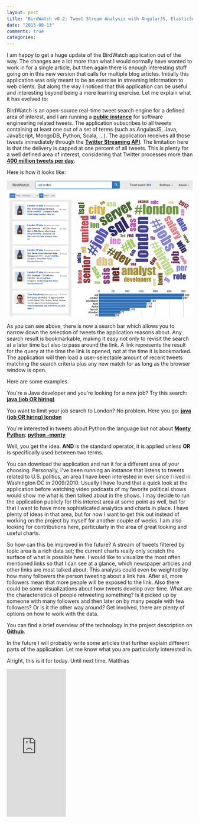 ```yaml
---
layout: post
title: "BirdWatch v0.2: Tweet Stream Analysis with AngularJS, ElasticSearch and Play Framework"
date: "2013-08-13"
comments: true
categories: 
---
```

I am happy to get a huge update of the BirdWatch application out of the way. The changes are a lot more than what I would normally have wanted to work in for a single article, but then again there is enough interesting stuff going on in this new version that calls for multiple blog articles. Initially this application was only meant to be an exercise in streaming information to web clients. But along the way I noticed that this application can be useful and interesting beyond being a mere learning exercise. Let me explain what it has evolved to:

BirdWatch is an open-source real-time tweet search engine for a defined area of interest, and  I am running a <a target="_blank" href="http://birdwatch.matthiasnehlsen.com"><strong>public instance</strong></a> for software engineering related tweets. The application subscribes to all tweets containing at least one out of a set of terms (such as AngularJS, Java, JavaScript, MongoDB, Python, Scala, …). The application receives all those tweets immediately through the **[Twitter Streaming API](https://dev.twitter.com/docs/streaming-apis)**. The limitation here is that the delivery is capped at one percent of all tweets. This is plenty for a well defined area of interest, considering that Twitter processes more than **[400 million tweets per day](http://articles.washingtonpost.com/2013-03-21/business/37889387_1_tweets-jack-dorsey-twitter)**.

Here is how it looks like:

![](../images/130812-screenshot.png)

As you can see above, there is now a search bar which allows you to narrow down the selection of tweets the application reasons about. Any search result is bookmarkable, making it easy not only to revisit the search at a later time but also to pass around the link. A link represents the result for the query at the time the link is opened, not at the time it is bookmarked. The application will then load a user-selectable amount of recent tweets matching the search criteria plus any new match for as long as the browser window is open.

Here are some examples. 

You're a Java developer and you're looking for a new job? Try this search: <a target="_blank" href="http://birdwatch.matthiasnehlsen.com/#/(job%20OR%20hiring)%20java"><strong>java (job OR hiring)</strong></a>

You want to limit your job search to London? No problem. Here you go: <a target="_blank" href="http://birdwatch.matthiasnehlsen.com/#/(job%20OR%20hiring)%20java"><strong>java (job OR hiring) london</strong></a>

You're interested in tweets about Python the language but not about <a target="_blank" href="http://www.youtube.com/watch?v=kQFKtI6gn9Y&list=TLbNXOyfwTL14"><strong>Monty Python</strong></a>: <a target="_blank" href="http://birdwatch.matthiasnehlsen.com/#/python%20-monty"><strong>python -monty</strong></a>

Well, you get the idea. **AND** is the standard operator, it is applied unless **OR** is specifically used between two terms. 

You can download the application and run it for a different area of your choosing. Personally, I've been running an instance that listens to tweets related to U.S. politics, an area I have been interested in ever since I lived in Washington DC in 2009/2010. Usually I have found that a quick look at the application before  watching video podcasts of my favorite political shows would show me what is then talked about in the shows. I may decide to run the application publicly for this interest area at some point as well, but for that I want to have more sophisticated analytics and charts in place. I have plenty of ideas in that area, but for now I want to get this out instead of working on the project by myself for another couple of weeks. I am also looking for contributions here, particularly in the area of great looking and useful charts. 

So how can this be improved in the future? A stream of tweets filtered by topic area is a rich data set; the current charts really only scratch the surface of what is possible here. I would like to visualize the most often mentioned links so that I can see at a glance, which newspaper articles and other links are most talked about. This analysis could even be weighted by how many followers the person tweeting about a link has. After all, more followers mean that more people will be exposed to the link. Also there could be some visualizations about how tweets develop over time. What are the characteristics of people retweeting something? Is it picked up by someone with many followers and then later on by many people with few followers? Or is it the other way around? Get involved, there are plenty of options on how to work with the data. 

You can find a brief overview of the technology in the project description on <a target="_blank" href="https://github.com/matthiasn/BirdWatch"><strong>Github</strong></a>. 

In the future I will probably write some articles that further explain different parts of the application. Let me know what you are particularly interested in.

Alright, this is it for today. Until next time.
Matthias

<iframe width="160" height="400" src="https://leanpub.com/building-a-system-in-clojure/embed" frameborder="0" allowtransparency="true"></iframe>